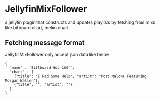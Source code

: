 # JellyfinMixFollower

a jellyfin plugin that constructs and updates playlists by fetching from mixs like billboard chart, melon chart

## Fetching message format

JellyfinMixFollower only accept json data like below

```
{
  "name" : "Billboard Hot 100™",
  "chart" : [
    {"title": "I Had Some Help", "artist": "Post Malone Featuring Morgan Wallen"},
    {"title", "", "artist": ""}
  ]
}
```
